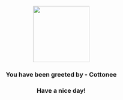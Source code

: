 <p align="center">
            <img src="https://raw.githubusercontent.com/PokeAPI/sprites/master/sprites/pokemon/546.png" width="150" height="150">
          </p>
          <h3 align="center">You have been greeted by - <b>Cottonee</b></h3>
          <h3 align="center">Have a nice day!</h3>
        